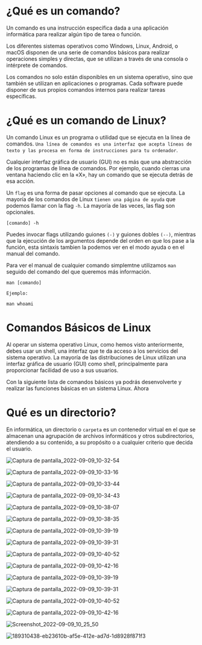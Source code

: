 # ¿Qué es un comando?

Un comando es una instrucción específica dada a una aplicación informática para realizar algún tipo de tarea o función.

Los diferentes sistemas operativos como Windows, Linux, Android, o macOS disponen de una serie de comandos básicos para realizar operaciones 
simples y directas, que se utilizan a través de una consola o intérprete de comandos.

Los comandos no solo están disponibles en un sistema operativo, sino que también se utilizan en aplicaciones o programas. Cada software puede 
disponer de sus propios comandos internos para realizar tareas específicas.

# ¿Qué es un comando de Linux?

Un comando Linux es un programa o utilidad que se ejecuta en la línea de comandos. ``Una línea de comandos es una interfaz que acepta líneas de 
texto y las procesa en forma de instrucciones para tu ordenador``.

Cualquier interfaz gráfica de usuario (GUI) no es más que una abstracción de los programas de línea de comandos. Por ejemplo, cuando cierras una 
ventana haciendo clic en la «X», hay un comando que se ejecuta detrás de esa acción.

Un ``flag`` es una forma de pasar opciones al comando que se ejecuta. La mayoría de los comandos de Linux ``tienen una página de ayuda`` que podemos 
llamar con la flag ``-h``. La mayoría de las veces, las flag son opcionales.

    [comando] -h

Puedes invocar flags utilizando guiones ``(-)`` y guiones dobles ``(--)``, mientras que la ejecución de los argumentos depende del orden en que los
pase a la función, esta sintaxis tambien la podemos ver en el modo ayuda o en el manual del comando.

Para ver el manual de cualquier comando simplemtne utilizamos ``man`` seguido del comando del que queremos más información.

    man [comando]
    
``Ejemplo:``

    man whoami
    
# Comandos Básicos de Linux

Al operar un sistema operativo Linux, como hemos visto anteriormente, debes usar un shell, una interfaz que te da acceso a los servicios del 
sistema operativo. La mayoría de las distribuciones de Linux utilizan una interfaz gráfica de usuario (GUI) como shell, principalmente para 
proporcionar facilidad de uso a sus usuarios.

Con la siguiente lista de comandos básicos ya podrás desenvolverte y realizar las funciones básicas en un sistema Linux. Ahora


# Qué es un directorio?

En informática, un directorio o ``carpeta`` es un contenedor virtual en el que se almacenan una agrupación 
de archivos informáticos y otros subdirectorios, atendiendo a su contenido, a su propósito o a cualquier criterio que decida el usuario. 








![Captura de pantalla_2022-09-09_10-32-54](https://user-images.githubusercontent.com/103068924/189310472-13b1a4b3-1d32-4510-bec8-853bb6f61de7.png)

![Captura de pantalla_2022-09-09_10-33-16](https://user-images.githubusercontent.com/103068924/189310486-e8db2277-4308-4fe5-8758-a96b9c503aae.png)

![Captura de pantalla_2022-09-09_10-33-44](https://user-images.githubusercontent.com/103068924/189310499-5101891c-5185-4a7d-a417-fb31873f8e3b.png)


![Captura de pantalla_2022-09-09_10-34-43](https://user-images.githubusercontent.com/103068924/189310506-2a15ef2f-9c87-4a2e-b4fb-64a4e2525863.png)


![Captura de pantalla_2022-09-09_10-38-07](https://user-images.githubusercontent.com/103068924/189310534-0830d583-6aca-4250-b49f-ff2efa29e449.png)

![Captura de pantalla_2022-09-09_10-38-35](https://user-images.githubusercontent.com/103068924/189310565-d12b1c12-f8bb-4bb1-8fbf-d5c1b3a9ecd5.png)

![Captura de pantalla_2022-09-09_10-39-19](https://user-images.githubusercontent.com/103068924/189310577-1fbf7849-f892-40eb-8c49-36cfee36f6a4.png)

![Captura de pantalla_2022-09-09_10-39-31](https://user-images.githubusercontent.com/103068924/189310602-8a392c95-74a7-4fb1-a261-1d1e3289c737.png)

![Captura de pantalla_2022-09-09_10-40-52](https://user-images.githubusercontent.com/103068924/189310619-027acaad-2098-4f83-8950-a6b30bdee959.png)

![Captura de pantalla_2022-09-09_10-42-16](https://user-images.githubusercontent.com/103068924/189310642-e9e6839b-7fa2-451e-b7d9-ee08c53481ed.png)


![Captura de pantalla_2022-09-09_10-39-19](https://user-images.githubusercontent.com/103068924/189310380-596e7f02-cf9d-4c49-aceb-2cfbe7db8a52.png)

![Captura de pantalla_2022-09-09_10-39-31](https://user-images.githubusercontent.com/103068924/189310409-1e9877f5-3a0a-4e2f-9f09-a0d902c4b880.png)



![Captura de pantalla_2022-09-09_10-40-52](https://user-images.githubusercontent.com/103068924/189310421-5d038354-c515-453c-b2fc-302c03460e9a.png)


![Captura de pantalla_2022-09-09_10-42-16](https://user-images.githubusercontent.com/103068924/189310425-dc42caeb-f633-4078-a0b8-525271e8edf1.png)


![Screenshot_2022-09-09_10_25_50](https://user-images.githubusercontent.com/103068924/189310438-eb23610b-af5e-412e-ad7d-1d8928f871f3.png)



![189310438-eb23610b-af5e-412e-ad7d-1d8928f871f3](https://user-images.githubusercontent.com/103068924/189313897-3e9f5c87-4702-4fb5-b257-26b7e6237d6f.png)











